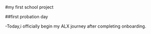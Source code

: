 #my first school project

##first probation day


-Today,i officially begin my ALX journey after completing onboarding.
